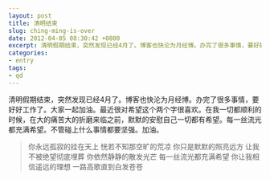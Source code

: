 ```yaml
---
layout: post
title: 清明结束
slug: ching-ming-is-over
date: 2012-04-05 08:30:42 +0800
excerpt: 清明假期结束，突然发现已经4月了。博客也快沦为月经博。办完了很多事情，要好好工作了。大家一起加油。
categories:
- entry
tags:
- qd
---
```


清明假期结束，突然发现已经4月了。博客也快沦为月经博。办完了很多事情，要好好工作了。大家一起加油。最近很对希望这个两个字很喜欢。在我一切都顺利的时候，在大的痛苦大的折磨来临之前，默默的安慰自己一切都有希望。每一丝流光都充满希望。不管碰上什么事情都要坚强。加油。

> 你永远孤寂的挂在天上
> 恍若不知那空旷的荒凉
> 你只是默默的照亮远方
> 让我不被绝望彻底埋葬
> 你依然静静的散发光芒
> 每一丝流光都充满希望
> 你让我相信遥远的理想
> 一路高歌直到白发苍苍


